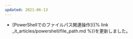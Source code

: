 ```yaml
---
updated: 2021-06-13
---
```

- [PowerShellでのファイルパス関連操作]({% link _it_articles/powershell/file_path.md %})を更新しました。
